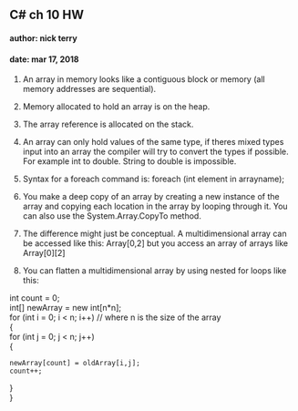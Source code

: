 ## C# ch 10 HW  
#### author: nick terry  
#### date: mar 17, 2018  
  
  
1. An array in memory looks like a contiguous block or memory (all memory addresses are sequential).  

2. Memory allocated to hold an array is on the heap.  

3. The array reference is allocated on the stack.  

4. An array can only hold values of the same type, if theres mixed types input into an array the compiler will try to convert the types if possible. For example int to double. String to double is impossible.  

5. Syntax for a foreach command is: foreach (int element in arrayname);  

6. You make a deep copy of an array by creating a new instance of the array and copying each location in the array by looping through it. You can also use the System.Array.CopyTo method.  

7. The difference might just be conceptual. A multidimensional array can be accessed like this: Array[0,2] but you access an array of arrays like Array[0][2] 

8. You can flatten a multidimensional array by using nested for loops like this:  

int count = 0;  
int[] newArray = new int[n*n];  
for (int i = 0; i < n; i++) // where n is the size of the array  
  {  
  for (int j = 0; j < n; j++)  
  {  
    
	newArray[count] = oldArray[i,j];  
	count++;  
	
}  
}

	
    
	